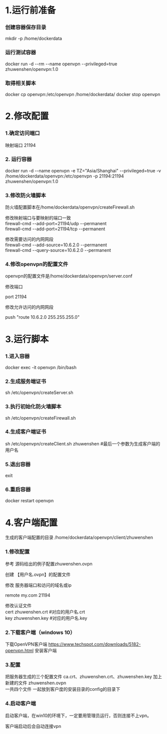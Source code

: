 # 1.运行前准备
### 创建容器保存目录
mkdir -p /home/dockerdata
### 运行测试容器
docker run -d  --rm --name openvpn --privileged=true zhuwenshen/openvpn:1.0
### 取得相关脚本
docker cp openvpn:/etc/openvpn /home/dockerdata/
docker stop openvpn

# 2.修改配置
### 1.确定访问端口 
映射端口 21194
### 2. 运行容器
docker run -d --name openvpn -e TZ="Asia/Shanghai"  --privileged=true -v /home/dockerdata/openvpn:/etc/openvpn -p 21194:21194 zhuwenshen/openvpn:1.0
### 3.修改防火墙脚本
防火墙配置脚本在/home/dockerdata/openvpn/createFirewall.sh

修改映射端口与要映射的端口一致\
firewall-cmd --add-port=21194/udp --permanent\
firewall-cmd --add-port=21194/tcp --permanent


修改需要访问的内网网段\
firewall-cmd --add-source=10.6.2.0 --permanent\
firewall-cmd --query-source=10.6.2.0 --permanent 

### 4.修改openvpn的配置文件
openvpn的配置文件是/home/dockerdata/openvpn/server.conf

修改端口

port 21194

修改允许访问的内网网段

push "route 10.6.2.0 255.255.255.0"

# 3.运行脚本
### 1.进入容器
docker exec -it openvpn /bin/bash
### 2.生成服务端证书
sh /etc/openvpn/createServer.sh
### 3.执行初始化防火墙脚本
sh /etc/openvpn/createFirewall.sh
### 4.生成客户端证书
sh /etc/openvpn/createClient.sh zhuwenshen #最后一个参数为生成客户端的用户名
### 5.退出容器
exit
### 6.重启容器
docker restart openvpn

# 4.客户端配置
生成的客户端配置的目录 /home/dockerdata/openvpn/client/zhuwenshen 

### 1.修改配置
参考 源码给出的例子配置zhuwenshen.ovpn

创建 【用户名.ovpn】的配置文件

修改 服务器端口和访问的域名或ip

remote my.com 21194

修改认证文件\
cert zhuwenshen.crt #对应的用户名.crt\
key zhuwenshen.key #对应的用户名.key


### 2.下载客户端（windows 10）
下载OpenVPN客户端  https://www.techspot.com/downloads/5182-openvpn.html
安装客户端

### 3.配置
把服务器生成的三个配置文件
ca.crt、zhuwenshen.crt、zhuwenshen.key
加上 新建的文件 zhuwenshen.ovpn\
一共四个文件 一起放到客户度的安装目录的config的目录下

### 4.启动客户端
启动客户端，在win10的环境下，一定要用管理员运行，否则连接不上vpn。

客户端启动后会自动连接vpn





